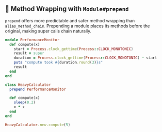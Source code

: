 ## 🧩 Method Wrapping with `Module#prepend`
`prepend` offers more predictable and safer method wrapping than `alias_method_chain`. Prepending a module places its methods before the original, making super calls chain naturally.

```ruby
module PerformanceMonitor
  def compute(x)
    start = Process.clock_gettime(Process::CLOCK_MONOTONIC)
    result = super
    duration = Process.clock_gettime(Process::CLOCK_MONOTONIC) - start
    puts "compute took #{duration.round(3)}s"
    result
  end
end

class HeavyCalculator
  prepend PerformanceMonitor

  def compute(x)
    sleep(0.2)
    x * x
  end
end

HeavyCalculator.new.compute(5)
```